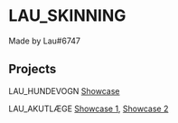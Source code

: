 # LAU_SKINNING

Made by Lau#6747

## Projects

LAU_HUNDEVOGN [Showcase](https://imgur.com/dCbbMgA.png)

LAU_AKUTLÆGE [Showcase 1](https://imgur.com/RHDDOCY), [Showcase 2](https://imgur.com/KKngpOw)

